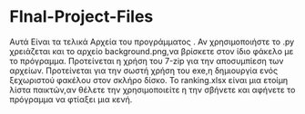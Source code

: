 # FInal-Project-Files
Αυτά Είναι τα τελικά Αρχεία του προγράμματος .
Αν χρησιμοποιήστε το .py χρειάζεται και το αρχείο background.png,να βρίσκετε στον ίδιο φάκελο με το πρόγραμμα.
Προτείνεται η χρήση του 7-zip για την αποσυμπίεση των αρχείων.
Προτείνεται για την σωστή χρήση του exe,η δημιουργία ενός ξεχωριστού φακέλου στον σκλήρο δίσκο.
To ranking.xlsx είναι μια ετοίμη λίστα παικτών,αν θέλετε την χρησιμοποιείτε η την σβήνετε και αφήνετε το πρόγραμμα να φτίαξει μια κενή.
